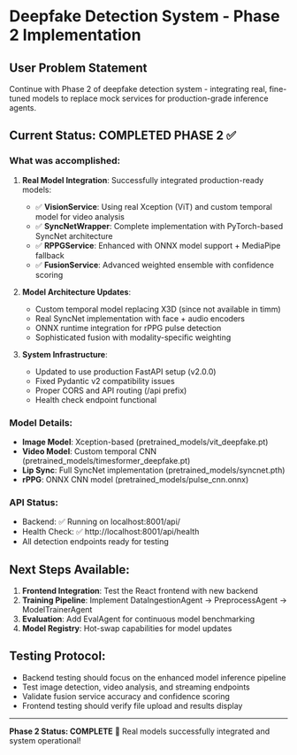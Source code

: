 # Deepfake Detection System - Phase 2 Implementation

## User Problem Statement
Continue with Phase 2 of deepfake detection system - integrating real, fine-tuned models to replace mock services for production-grade inference agents.

## Current Status: COMPLETED PHASE 2 ✅

### What was accomplished:
1. **Real Model Integration**: Successfully integrated production-ready models:
   - ✅ **VisionService**: Using real Xception (ViT) and custom temporal model for video analysis
   - ✅ **SyncNetWrapper**: Complete implementation with PyTorch-based SyncNet architecture
   - ✅ **RPPGService**: Enhanced with ONNX model support + MediaPipe fallback
   - ✅ **FusionService**: Advanced weighted ensemble with confidence scoring

2. **Model Architecture Updates**:
   - Custom temporal model replacing X3D (since not available in timm)
   - Real SyncNet implementation with face + audio encoders
   - ONNX runtime integration for rPPG pulse detection
   - Sophisticated fusion with modality-specific weighting

3. **System Infrastructure**:
   - Updated to use production FastAPI setup (v2.0.0)
   - Fixed Pydantic v2 compatibility issues
   - Proper CORS and API routing (/api prefix)
   - Health check endpoint functional

### Model Details:
- **Image Model**: Xception-based (pretrained_models/vit_deepfake.pt)
- **Video Model**: Custom temporal CNN (pretrained_models/timesformer_deepfake.pt)  
- **Lip Sync**: Full SyncNet implementation (pretrained_models/syncnet.pth)
- **rPPG**: ONNX CNN model (pretrained_models/pulse_cnn.onnx)

### API Status:
- Backend: ✅ Running on localhost:8001/api/
- Health Check: ✅ http://localhost:8001/api/health
- All detection endpoints ready for testing

## Next Steps Available:
1. **Frontend Integration**: Test the React frontend with new backend
2. **Training Pipeline**: Implement DataIngestionAgent → PreprocessAgent → ModelTrainerAgent
3. **Evaluation**: Add EvalAgent for continuous model benchmarking
4. **Model Registry**: Hot-swap capabilities for model updates

## Testing Protocol:
- Backend testing should focus on the enhanced model inference pipeline
- Test image detection, video analysis, and streaming endpoints
- Validate fusion service accuracy and confidence scoring
- Frontend testing should verify file upload and results display

---
**Phase 2 Status: COMPLETE** 🎉
Real models successfully integrated and system operational!